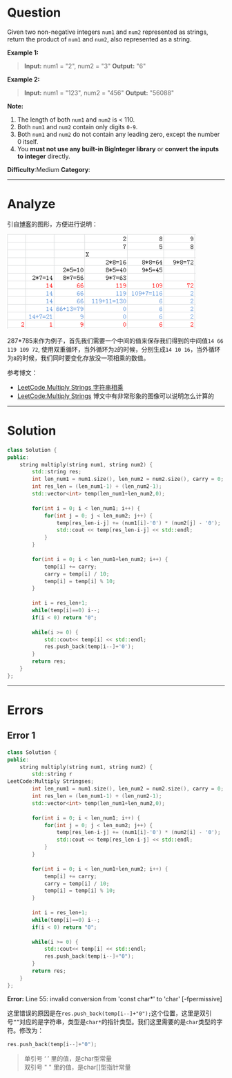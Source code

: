 
# Question

Given two non-negative integers  `num1`  and  `num2`  represented as strings, return the product of  `num1`  and  `num2`, also represented as a string.

**Example 1:**
>**Input:** num1 = "2", num2 = "3"
**Output:** "6"

**Example 2:**
>**Input:** num1 = "123", num2 = "456"
**Output:** "56088"

**Note:**

1. The length of both  `num1`  and  `num2`  is < 110.
2. Both  `num1`  and  `num2`  contain only digits  `0-9`.
3. Both  `num1`  and  `num2` do not contain any leading zero, except the number 0 itself.
4. You  **must not use any built-in BigInteger library**  or  **convert the inputs to integer**  directly.

**Difficulty**:Medium
**Category**:

******

# Analyze

引自[博客](http://www.cnblogs.com/TenosDoIt/p/3735309.html)的图形，方便进行说明：

![](/images/in-post/2018-09-14-Leetcode-43-Multiply-String/2018-09-14-18-36-44.png)

287*785来作为例子，首先我们需要一个中间的值来保存我们得到的中间值`14 66 119 109 72`, 使用双重循环，当外循环为`2`的时候，分别生成`14 10 16`，当外循环为`8`的时候，我们同时要变化存放没一项相乘的数值。

参考博文：

- [LeetCode Multiply Strings 字符串相乘](https://www.cnblogs.com/grandyang/p/4395356.html)
- [LeetCode:Multiply Strings](http://www.cnblogs.com/TenosDoIt/p/3735309.html)  博文中有非常形象的图像可以说明怎么计算的

******

# Solution

```cpp
class Solution {
public:
    string multiply(string num1, string num2) {
        std::string res;
        int len_num1 = num1.size(), len_num2 = num2.size(), carry = 0;
        int res_len = (len_num1-1) + (len_num2-1);
        std::vector<int> temp(len_num1+len_num2,0);

        for(int i = 0; i < len_num1; i++) {
            for(int j = 0; j < len_num2; j++) {
                temp[res_len-i-j] += (num1[i]-'0') * (num2[j] - '0');
                std::cout << temp[res_len-i-j] << std::endl;
            }
        }

        for(int i = 0; i < len_num1+len_num2; i++) {
            temp[i] += carry;
            carry = temp[i] / 10;
            temp[i] = temp[i] % 10;
        }

        int i = res_len+1;
        while(temp[i]==0) i--;
        if(i < 0) return "0";

        while(i >= 0) {
            std::cout<< temp[i] << std::endl;
            res.push_back(temp[i--]+'0');
        }
        return res;
    }
};
```

******

# Errors

## Error 1

```cpp
class Solution {
public:
    string multiply(string num1, string num2) {
        std::string r
LeetCode:Multiply Stringses;
        int len_num1 = num1.size(), len_num2 = num2.size(), carry = 0;
        int res_len = (len_num1-1) + (len_num2-1);
        std::vector<int> temp(len_num1+len_num2,0);

        for(int i = 0; i < len_num1; i++) {
            for(int j = 0; j < len_num2; j++) {
                temp[res_len-i-j] += (num1[i]-'0') * (num2[i] - '0');
                std::cout << temp[res_len-i-j] << std::endl;
            }
        }

        for(int i = 0; i < len_num1+len_num2; i++) {
            temp[i] += carry;
            carry = temp[i] / 10;
            temp[i] = temp[i] % 10;
        }

        int i = res_len+1;
        while(temp[i]==0) i--;
        if(i < 0) return "0";

        while(i >= 0) {
            std::cout<< temp[i] << std::endl;
            res.push_back(temp[i--]+"0");
        }
        return res;
    }
};
```

**Error:** Line 55: invalid conversion from 'const char*' to 'char' [-fpermissive]

这里错误的原因是在`res.push_back(temp[i--]+"0");`这个位置，这里是双引 号`“”`对应的是字符串，类型是`char*`的指针类型。我们这里需要的是`char`类型的字符。修改为：

```cpp
res.push_back(temp[i--]+"0");
```

> 单引号 ‘  ’ 里的值，是char型常量  
双引号 " " 里的值，是char[]型指针常量